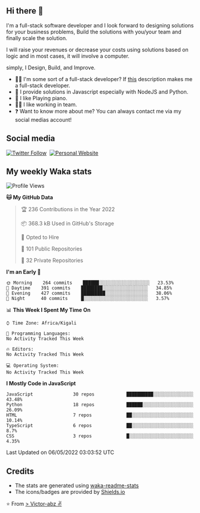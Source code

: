 ## Hi there 👋
I'm a full-stack software developer and I look forward to designing solutions for your business problems, Build the solutions with you/your team and finally scale the solution.

I will raise your revenues or decrease your costs using solutions based on logic and in most cases, it will involve a computer.

simply, I Design, Build, and Improve.

- 👨‍💻 I'm some sort of a full-stack developer? If [this](https://www.w3schools.com/whatis/whatis_fullstack.asp) description makes me a full-stack developer.
- 🌱 I provide solutions in Javascript especially with NodeJS and Python. 
- 🎹 I like Playing piano.
- 👯‍♀️ I like working in team.
- ❓ Want to know more about me? You can always contact me via my social medias account!

## Social media
[![Twitter Follow](https://img.shields.io/twitter/follow/vicky_abz?color=%231DA1F2&label=Twitter&style=for-the-badge&logo=twitter&logoColor=ffffff)](https://twitter.com/vicky_abz)
‎‎ [![Personal Website](https://img.shields.io/static/v1?label=visit&message=victor-abz.com&color=%235F021F&style=for-the-badge)](https://victor-abz.com/)

## My weekly Waka stats
<!--START_SECTION:waka-->
![Profile Views](http://img.shields.io/badge/Profile%20Views-7-blue)

**🐱 My GitHub Data** 

> 🏆 236 Contributions in the Year 2022
 > 
> 📦 368.3 kB Used in GitHub's Storage 
 > 
> 💼 Opted to Hire
 > 
> 📜 101 Public Repositories 
 > 
> 🔑 32 Private Repositories  
 > 
**I'm an Early 🐤** 

```text
🌞 Morning    264 commits    ██████░░░░░░░░░░░░░░░░░░░   23.53% 
🌆 Daytime    391 commits    ████████░░░░░░░░░░░░░░░░░   34.85% 
🌃 Evening    427 commits    █████████░░░░░░░░░░░░░░░░   38.06% 
🌙 Night      40 commits     █░░░░░░░░░░░░░░░░░░░░░░░░   3.57%

```


📊 **This Week I Spent My Time On** 

```text
⌚︎ Time Zone: Africa/Kigali

💬 Programming Languages: 
No Activity Tracked This Week

🔥 Editors: 
No Activity Tracked This Week

💻 Operating System: 
No Activity Tracked This Week

```

**I Mostly Code in JavaScript** 

```text
JavaScript               30 repos            ██████████░░░░░░░░░░░░░░░   43.48% 
Python                   18 repos            ██████░░░░░░░░░░░░░░░░░░░   26.09% 
HTML                     7 repos             ██░░░░░░░░░░░░░░░░░░░░░░░   10.14% 
TypeScript               6 repos             ██░░░░░░░░░░░░░░░░░░░░░░░   8.7% 
CSS                      3 repos             █░░░░░░░░░░░░░░░░░░░░░░░░   4.35%

```



 Last Updated on 06/05/2022 03:03:52 UTC
<!--END_SECTION:waka-->

## Credits
- The stats are generated using [waka-readme-stats](https://github.com/anmol098/waka-readme-stats)
- The icons/badges are provided by [Shields.io](https://shields.io/)

⭐️ From [> Victor-abz ✌](https://victor-abz.com/)
